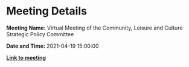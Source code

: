 # Meeting Details

**Meeting Name:** Virtual Meeting of the Community, Leisure and Culture Strategic Policy Committee

**Date and Time:** 2021-04-19 15:00:00

**<a href="https://www.limerick.ie/council/whats-on/meeting-community-leisure-and-culture-strategic-policy-committee-6" target="_blank">Link to meeting</a>**
